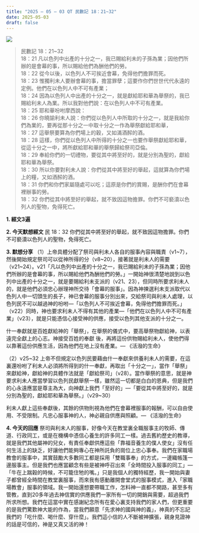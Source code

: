 ```yaml
---
title: "2025 – 05 – 03 QT 民數記 18：21~32"
date: 2025-05-03
draft: false
---
```


![](/images/qt.jpg)
> 民數記 18：21\~32  
> 18：21 凡以色列中出產的十分之一，我已賜給利未的子孫為業；因他們所辦的是會幕的事，所以賜給他們為酬他們的勞。  
> 18：22 從今以後，以色列人不可挨近會幕，免得他們擔罪而死。  
> 18：23 惟獨利未人要辦會幕的事，擔當罪孽；這要作你們世世代代永遠的定例。他們在以色列人中不可有產業；  
> 18：24 因為以色列人中出產的十分之一，就是獻給耶和華為舉祭的，我已賜給利未人為業。所以我對他們說：在以色列人中不可有產業。  
> 18：25 耶和華吩咐摩西說：  
> 18：26 你曉諭利未人說：你們從以色列人中所取的十分之一，就是我給你們為業的，要再從那十分之一中取十分之一作為舉祭獻給耶和華，  
> 18：27 這舉祭要算為你們場上的穀，又如滿酒醡的酒。  
> 18：28 這樣，你們從以色列人中所得的十分之一也要作舉祭獻給耶和華，從這十分之一中，將所獻給耶和華的舉祭歸給祭司亞倫。  
> 18：29 奉給你們的一切禮物，要從其中將至好的，就是分別為聖的，獻給耶和華為舉祭。  
> 18：30 所以你要對利未人說：你們從其中將至好的舉起，這就算為你們場上的糧，又如酒醡的酒。  
> 18：31 你們和你們家屬隨處可以吃；這原是你們的賞賜，是酬你們在會幕裡辦事的勞。  
> 18：32 你們從其中將至好的舉起，就不致因這物擔罪。你們不可褻瀆以色列人的聖物，免得死亡。  



**1. 經文3遍**

**2. 今天默想經文**
民 18：32 你們從其中將至好的舉起，就不致因這物擔罪。你們不可褻瀆以色列人的聖物，免得死亡。

**3. 默想分享**
（1）上帝具體分配了祭司與利未人各自的服事內容與職責（v1\~7），然後開始規定祭司可以從神所得的分（v8\~20），接著就是利未人的需要（v21\~24）。v21「凡以色列中出產的十分之一，我已賜給利未的子孫為業；因他們所辦的是會幕的事，所以賜給他們為酬他們的勞。」一開始神很清楚地說到以色列中出產的十分之一，就是要賜給利未支派的（v21、23），但同時所要求利未人的，就是他們必須忠心辦理神所交待「會幕的服事」。因為神揀選利未支派取代以色列人中一切頭生的長子，神已會幕的服事分別出來，交給祭司與利未人處理，以色列民不可以越過神的吩咐—「以色列人不可挨近會幕，免得他們擔罪而死。」（v22）同時，神也要求利未人不得有其他的產業—「他們在以色列人中不可有產業」（v23），就是只能憑信心接受神的供應，接受以色列其他支派的十分之一。

什一奉獻就是百姓獻給神的「舉祭」，在舉祭的儀式中，要高舉祭物獻給神，以表遠完全獻上的心志。神接受百姓的奉獻
後，再將這份供物賜給利未人，使他們得以靠著這份供應生活，因為他們在地上沒有產業。— 《活潑的生命》

（2）v25~32 上帝不但規定以色列民要藉由什一奉獻來供養利未人的需要，在這裏還吩咐了利未人必須將所得到的什一奉獻，再取出「十分之一」，當作「舉祭」來獻給神，獻給神的具體作法就是「獻給祭司」（v28）。當作舉祭的意思，就是神要求利未人應當學習以色列民獻舉祭一樣，雖然這一切都是白白的恩典，但是我們的心永遠應當是尊主為大，向神獻上我們「至好的」—「要從其中將至好的，就是分別為聖的，獻給耶和華為舉祭。」（v29\~30）

利未人獻上這些奉獻後，其餘的供物則視為他們在會幕裡服事的報酬，可以自由使用、不受限制。凡忠心服事神的人，神必親自供應與照顧。— 《活潑的生命》

**4. 今天的回應**
祭司與利未人的服事，好像今天在教堂裏全職服事主的牧師、傳道、行政同工，或是在機構中憑信心養生的許多同工一樣。過去舊約歷史的教導，就是我們其他屬神的兒女，有責任奉獻供應這些「靠福音養生的僕人使女」沒有任何生活上的缺乏，好讓他們能夠專心在神所託負的崗位上忠心事奉。我們在家職場教會的服事中，其實鼓勵大多數同工都是採用「雙職事奉」的方式，一邊織帳篷一邊服事主。但是我們也應當顧念有些是被神呼召出來「全時間投入服事的同工」—「牛在上踹穀的時候，不可籠住牠的嘴。」只是我個人的獨特經歷，我一開始與妻子都曾經全時間在教堂裏服事，而來我有感動離開會堂式的服事模式，進入「家職場教會」服事的領域。我一開始還想要帶職工作，怎料神一直都不開路，甚至多有管教，直到20多年過去神信實的供應我們一家所有一切的開銷與需要，超過我們所求所想。我們在這當中實在感謝紀念所有在愛心裏支持我們的家人們，但更重要的是我們驚歎神大能的作為，當我們願意「先求神的國與神的義」，神真的不忘記我們的「吃什麼、喝什麼、穿什麼」。我們這小信的人不斷被神擴張，親身見證神的話是可信的，神是又真又活的神！
